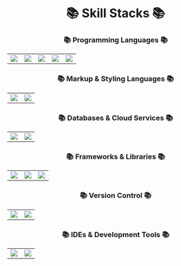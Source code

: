 <h1 align="center">📚 Skill Stacks 📚</h1>

<h3 align="center">📚 Programming Languages 📚</h3>
<p align="center">
  <table align="center">
    <tr>
      <td align="center">
        <a href="https://skillicons.dev">
          <img src="https://skillicons.dev/icons?i=c"/>
        </a>
      </td>
      <td align="center">
        <a href="https://skillicons.dev">
          <img src="https://skillicons.dev/icons?i=java"/>
        </a>
      </td>
      <td align="center">
        <a href="https://skillicons.dev">
          <img src="https://skillicons.dev/icons?i=js"/>
        </a>
      </td>
      <td align="center">
        <a href="https://skillicons.dev">
          <img src="https://skillicons.dev/icons?i=kotlin"/>
        </a>
      </td>
      <td align="center">
        <a href="https://skillicons.dev">
          <img src="https://skillicons.dev/icons?i=python"/>
        </a>
      </td>
    </tr>
  </table>
</p>

<h3 align="center">📚 Markup & Styling Languages 📚</h3>
<p align="center">
  <table align="center">
    <tr>
      <td align="center">
        <a href="https://skillicons.dev">
          <img src="https://skillicons.dev/icons?i=html"/>
        </a>
      </td>
      <td align="center">
        <a href="https://skillicons.dev">
          <img src="https://skillicons.dev/icons?i=css"/>
        </a>
      </td>
    </tr>
  </table>
</p>

<h3 align="center">📚 Databases & Cloud Services 📚</h3>
<p align="center">
  <table align="center">
    <tr>
      <td align="center">
        <a href="https://skillicons.dev">
          <img src="https://skillicons.dev/icons?i=firebase"/>
        </a>
      </td>
      <td align="center">
        <a href="https://skillicons.dev">
          <img src="https://skillicons.dev/icons?i=mysql"/>
        </a>
      </td>
    </tr>
  </table>
</p>

<h3 align="center">📚 Frameworks & Libraries 📚</h3>
<p align="center">
  <table align="center">
    <tr>
      <td align="center">
        <a href="https://skillicons.dev">
          <img src="https://skillicons.dev/icons?i=django"/>
        </a>
      </td>
      <td align="center">
        <a href="https://skillicons.dev">
          <img src="https://skillicons.dev/icons?i=react"/>
        </a>
      </td>
      <td align="center">
        <a href="https://skillicons.dev">
          <img src="https://skillicons.dev/icons?i=spring"/>
        </a>
      </td>
    </tr>
  </table>
</p>

<h3 align="center">📚 Version Control 📚</h3>
<p align="center">
  <table align="center">
    <tr>
      <td align="center">
        <a href="https://skillicons.dev">
          <img src="https://skillicons.dev/icons?i=git"/>
        </a>
      </td>
      <td align="center">
        <a href="https://skillicons.dev">
          <img src="https://skillicons.dev/icons?i=github"/>
        </a>
      </td>
    </tr>
  </table>
</p>

<h3 align="center">📚 IDEs & Development Tools 📚</h3>
<p align="center">
  <table align="center">
    <tr>
      <td align="center">
        <a href="https://skillicons.dev">
          <img src="https://skillicons.dev/icons?i=androidstudio"/>
        </a>
      </td>
      <td align="center">
        <a href="https://skillicons.dev">
          <img src="https://skillicons.dev/icons?i=vscode"/>
        </a>
      </td>
    </tr>
  </table>
</p>
